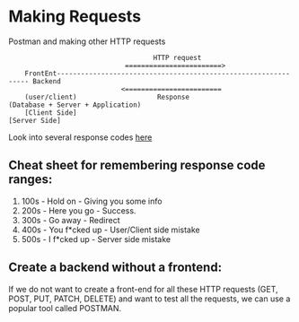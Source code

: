 # Making Requests

Postman and making other HTTP requests 

```
                                    HTTP request
                             ========================>
    FrontEnt--------------------------------------------------------------- Backend
                            <========================
    (user/client)                    Response                   (Database + Server + Application)
    [Client Side]                                                      [Server Side]

```

Look into several response codes [here](https://developer.mozilla.org/en-US/docs/Web/HTTP/Status)


## Cheat sheet for remembering response code ranges:

1. 100s - Hold on - Giving you some info
2. 200s - Here you go - Success. 
3. 300s - Go away - Redirect 
4. 400s - You f*cked up - User/Client side mistake
5. 500s - I f*cked up - Server side mistake

## Create a backend without a frontend:

If we do not want to create a front-end for all these HTTP requests (GET, POST, PUT, PATCH, DELETE) and want to test all the requests, we can use a popular tool called POSTMAN. 
